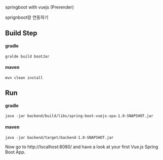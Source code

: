 springboot with vuejs (Prerender)

sprignboot랑 연동하기

## Build Step
#### gradle
```
gralde build bootJar
```

#### maven
```
mvn clean install
```

## Run
#### gradle
```
java -jar backend/build/libs/spring-boot-vuejs-spa-1.0-SNAPSHOT.jar
```

#### maven
```
java -jar backend/target/backend-1.0-SNAPSHOT.jar
```

Now go to http://localhost:8080/ and have a look at your first Vue.js Spring Boot App.

